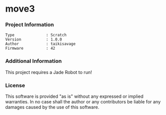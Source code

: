 move3
================



### Project Information
```
Type              : Scratch
Version           : 1.0.0
Author            : taikisavage
Firmware          : 42
```

### Additional Information
This project requires a Jade Robot to run!

### License
This software is provided "as is" without any expressed or implied warranties.  In no case shall the author or any contributors be liable for any damages caused by the use of this software.

